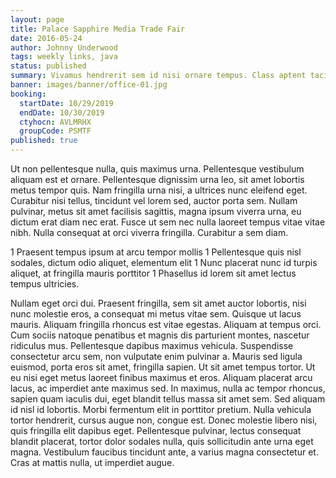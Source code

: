 ```yaml
---
layout: page
title: Palace Sapphire Media Trade Fair
date: 2016-05-24
author: Johnny Underwood
tags: weekly links, java
status: published
summary: Vivamus hendrerit sem id nisi ornare tempus. Class aptent taciti.
banner: images/banner/office-01.jpg
booking:
  startDate: 10/29/2019
  endDate: 10/30/2019
  ctyhocn: AVLMRHX
  groupCode: PSMTF
published: true
---
```

Ut non pellentesque nulla, quis maximus urna. Pellentesque vestibulum aliquam est et ornare. Pellentesque dignissim urna leo, sit amet lobortis metus tempor quis. Nam fringilla urna nisi, a ultrices nunc eleifend eget. Curabitur nisi tellus, tincidunt vel lorem sed, auctor porta sem. Nullam pulvinar, metus sit amet facilisis sagittis, magna ipsum viverra urna, eu dictum erat diam nec erat. Fusce ut sem nec nulla laoreet tempus vitae vitae nibh. Nulla consequat at orci viverra fringilla. Curabitur a sem diam.

1 Praesent tempus ipsum at arcu tempor mollis
1 Pellentesque quis nisl sodales, dictum odio aliquet, elementum elit
1 Nunc placerat nunc id turpis aliquet, at fringilla mauris porttitor
1 Phasellus id lorem sit amet lectus tempus ultricies.

Nullam eget orci dui. Praesent fringilla, sem sit amet auctor lobortis, nisi nunc molestie eros, a consequat mi metus vitae sem. Quisque ut lacus mauris. Aliquam fringilla rhoncus est vitae egestas. Aliquam at tempus orci. Cum sociis natoque penatibus et magnis dis parturient montes, nascetur ridiculus mus. Pellentesque dapibus maximus vehicula. Suspendisse consectetur arcu sem, non vulputate enim pulvinar a.
Mauris sed ligula euismod, porta eros sit amet, fringilla sapien. Ut sit amet tempus tortor. Ut eu nisi eget metus laoreet finibus maximus et eros. Aliquam placerat arcu lacus, ac imperdiet ante maximus sed. In maximus, nulla ac tempor rhoncus, sapien quam iaculis dui, eget blandit tellus massa sit amet sem. Sed aliquam id nisl id lobortis. Morbi fermentum elit in porttitor pretium. Nulla vehicula tortor hendrerit, cursus augue non, congue est. Donec molestie libero nisi, quis fringilla elit dapibus eget. Pellentesque pulvinar, lectus consequat blandit placerat, tortor dolor sodales nulla, quis sollicitudin ante urna eget magna. Vestibulum faucibus tincidunt ante, a varius magna consectetur et. Cras at mattis nulla, ut imperdiet augue.

